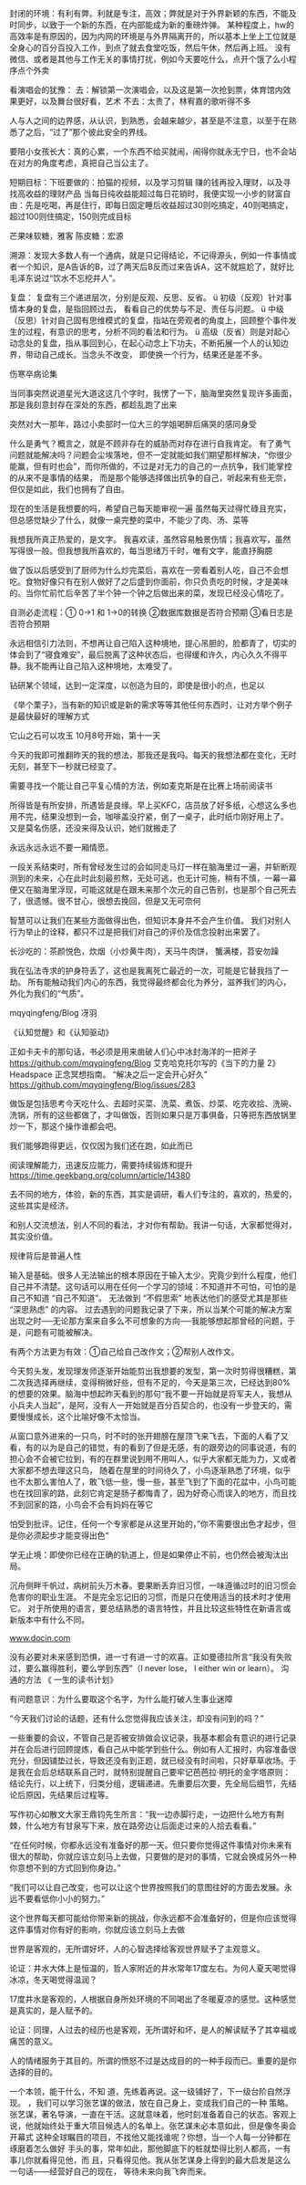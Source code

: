 封闭的环境：有利有弊。利就是专注，高效；弊就是对于外界新颖的东西，不能及时同步，以致于一个新的东西，在内部能成为新的重磅炸弹。
某种程度上，hw的高效率是有原因的，因为内网的环境是与外界隔离开的，所以基本上坐上工位就是全身心的百分百投入工作，到点了就去食堂吃饭，然后午休，然后再上班。
没有微信、或者是其他与工作无关的事情打扰，例如今天要吃什么，点开个饿了么小程序点个外卖

看演唱会的犹豫：
去：解锁第一次演唱会，以及这是第一次抢到票，体育馆内效果更好，以及舞台很好看，艺术
不去：太贵了，林宥嘉的歌听得不多

人与人之间的边界感，从认识，到熟悉，会越来越少，甚至是不注意，以至于在熟悉了之后，“过了”那个彼此安全的界线。

要陪小女孩长大：真的心累，一个东西不给买就闹，闹得你就永无宁日，也不会站在对方的角度考虑，真把自己当公主了。

短期目标：下班要做的：拍猫的视频，以及学习剪辑
赚的钱再投入理财，以及寻找高收益的理财产品
当每日纯收益能超过每日花销时，我便实现一小步的财富自由：先是吃喝，再是住行，即每日固定睡后收益超过30则吃搞定，40则喝搞定，超过100则住搞定，150则完成目标

芒果味软糖，雅客
陈皮糖：宏源

溯源：发现大多数人有一个通病，就是只记得结论，不记得源头，例如一件事情或者一个知识，是A告诉的B，过了两天后B反而过来告诉A，这不就尴尬了，就好比毛泽东说过“饮水不忘挖井人”。

复盘：
复盘有三个递进层次，分别是反观、反思、反省。
ü 初级（反观）针对事情本身的复盘，是指回顾过去， 看看自己的优势与不足、责任与问题。
ü 中级（反思）针对自己固有思维模式的复盘，指站在旁观者的角度上，回顾整个事件发生的过程，有意识的思考，分析不同的看法和行为。
ü 高级（反省）则是对起心动念处的复盘，指从事回到心，在起心动念上下功夫，不断拓展一个人的认知边界，带动自己成长。当念头不改变， 即使换一个行为，结果还是差不多。

伤寒卒病论集

当同事突然说道星光大道这这几个字时，我愣了一下，脑海里突然复现许多画面，那是我刻意封存在深处的东西，都趁乱跑了出来

突然对大一那年，路过小卖部时一位大三的学姐喝醉后痛哭的感同身受

什么是勇气？概言之，就是不顾非存在的威胁而对存在进行自我肯定。
有了勇气问题就能解决吗？问题会尘埃落地，但不一定就能如我们期望那样解决，“你很少能赢，但有时也会”，而你所做的，不过是对无力的自己的一点抗争，我们能掌控的从来不是事情的结果，
而是那个能够选择做出抗争的自己，听起来有些无奈，但仅是如此，我们也拥有了自由。

现在的生活是我想要的吗，希望自己每天能审视一遍
虽然每天过得忙碌且充实，但总感觉缺少了什么，就像一桌完整的菜中，不能少了肉、汤、菜等

我想我所真正热爱的，是文字。
我喜欢读，虽然容易触景伤情；我喜欢写，虽然写得很一般。但我想我所喜欢的，每当思绪万千时，唯有文字，能直抒胸臆

做了饭以后感受到了厨师为什么炒完菜后，喜欢在一旁看着别人吃，自己不会想吃。食物好像只有在别人做好了之后盛到你面前，你只负责吃的时候，才是美味的。当你忙前忙后辛苦了半个钟一个钟之后做出来的菜，发现已经没心情吃了。

自测必走流程：① 0->1 和 1->0的转换 ②数据库数据是否符合预期 ③看日志是否符合预期

永远相信引力法则，不想再让自己陷入这种境地，提心吊胆的，脸都青了，切实的体会到了“寝食难安”，最后脱离了这种状态后，也得缓和许久，内心久久不得平静。我不能再让自己陷入这种境地，太难受了。

钻研某个领域，达到一定深度，以创造为目的，即使是很小的点，也足以

《举个栗子》，当有新的知识或是新的需求等等其他任何东西时，让对方举个例子是最快最好的理解方式

它山之石可以攻玉
10月8号开始，第十一天

今天的我即可推翻昨天的我的想法，那我还是我吗。每天的我想法都在变化，无时无刻，甚至下一秒就已经变了。

需要寻找一个能让自己平复心情的方法，例如麦克斯是在比赛上场前阅读书

所得皆是有所安排，所遇皆是良缘。早上买KFC，店员放了好多纸，心想这么多也用不完，结果没想到一会，咖啡盖没拧紧，倒了一桌子，此时纸巾刚好用上了。
又是莫名伤感，还没来得及认识，她们就搬走了

永远永远永远不要一厢情愿。

一段关系结束时，所有曾经发生过的会如同走马灯一样在脑海里过一遍，并斩断观测到的未来，心在此时此刻最煎熬，无处可逃，也无计可施，稍有不慎，一幕一幕便又在脑海里浮现，可能这就是在跟未来那个次元的自己告别，也是那个自己死去了，很遗憾。很不甘心，很想去挽回，但是又无可奈何

智慧可以让我们在某些方面做得出色，但知识本身并不会产生价值。
我们对别人行为举止的诠释，都只不过是把我们对自己的评价及信念投射出来罢了。

长沙吃的：茶颜悦色，炊烟（小炒黄牛肉），天马牛肉饼， 蟹满楼，苕安勿躁

我在弘法寺求的护身符丢了，这也是我离死亡最近的一次，可能是它替我挡了一劫。
所有能触动我们内心的东西，我觉得最终都会化为养分，滋养我们的内心，外化为我们的“气质”。

mqyqingfeng/Blog
冴羽


《认知觉醒》和《认知驱动》

正如卡夫卡的那句话，书必须是用来凿破人们心中冰封海洋的一把斧子
https://github.com/mqyqingfeng/Blog
艾克哈克托尔写的《当下的力量 2》
Headspace 正念冥想指南。
“解决之后一定会开心好久”
https://github.com/mqyqingfeng/Blog/issues/283

做饭是包括思考今天吃什么、去超时买菜、洗菜、煮饭、炒菜、吃完收拾、洗碗、洗锅，所有的这些都做了，才叫做饭，否则如果只是万事俱备，只等把东西放锅里炒一下，那这个操作谁都会吧。

我们能够跑得更远，仅仅因为我们还在跑，如此而已

阅读理解能力，迅速反应能力，需要持续锻炼和提升
https://time.geekbang.org/column/article/14380

去不同的地方，体验，新的东西，其实是调研，看人们专注的，喜欢的，热爱的，这些其实是经济。

和别人交流想法，别人不同的看法，才对你有帮助。我讲一句话，大家都觉得对，其实没价值。

规律背后是普遍人性

输入是基础。很多人无法输出的根本原因在于输入太少。究竟少到什么程度，他们自己并不清楚。这句话可以用在任何一个学习的领域：不知道并不可怕，可怕的是自己不知道 “自己不知道”。
无法做到 “不假思索” 地表达他们的感受尤其是那些 “深思熟虑” 的内容。
过去遇到的问题我记录了下来，所以当某个可能的解决方案出现之时──无论那方案来自多么不可想象的方向──我能够想起那曾经的问题，于是，问题有可能被解决。

有两个方法更为有效：①自己给自己改作文；②帮别人改作文。

今天剪头发，发现理发师逐渐开始能剪出我想要的发型，第一次时剪得很糟糕，第二次我选择再继续，变得稍微好些，但有不足的，今天是第三次，已经达到80%的想要的效果。脑海中想起昨天看到的那句“我不要一开始就是将军夫人，我想从小兵夫人当起”，是阿，没有人一开始就是百分百契合的，也没有一步登天的，需要慢慢成长，这个比喻好像不太恰当。

 从窗口意外进来的一只鸟，时不时的张开翅膀在屋顶飞来飞去，下面的人看了又看，有的以为是自己的错觉，有的看到了但是无感，有的跟旁边的同事说道，有的担心会不会被它拉到，有的在群里说到用不用叫人，似乎大家都无能为力，又或者大家都不想去理这只鸟，
随着在屋里的时间待久了，小鸟逐渐熟悉了环境，似乎也不太那么害怕人了，敢飞低一些，慢一些，甚至飞到了下面的花盆中，小鸟可能也在找回家的路，此刻它肯定是肠子都悔青了，因为好奇心而误入的地方，而且找不到回家的路，小鸟会不会有妈妈在等它


怕受到批评。记住，任何一个专家都是从这里开始的，”你不需要很出色才起步，但是你必须起步才能变得出色“

学无止境：即使你已经在正确的轨道上，但是如果停止不前，也仍然会被淘汰出局。

沉舟侧畔千帆过，病树前头万木春。要果断丢弃旧习惯，一味遵循过时的旧习惯会危害你的职业生涯。
不是完全忘记旧的习惯，而是只在使用适当的技术时才使用它。
对于所使用的语言，要总结熟悉的语言特性，并且比较这些特性在新语言或新版本中有什么不同。

www.docin.com

没有必要对未来感到恐惧，进一寸有进一寸的欢喜。正如曼德拉所言“我没有失败过，要么赢得胜利，要么学到东西”（I never lose， I either win or learn）。
沟通的方法
《 一生的读书计划》


有问题意识：为什么要取这个名字，为什么能打破人生事业迷障

“今天我们讨论的话题，还有什么您觉得我应该关注，却没有问到的吗？”

一些重要的会议，不管自己是否被安排做会议记录，我基本都会有意识的进行记录并在会后进行回顾提炼，看自己从中能学到些什么。例如有人汇报时，内容准备很充分，但因铺垫过长，导致还没有到正题，就已经没有时间啦，只好草草收场。于是我在会后总结联系自己时，就特别提醒自己要牢记芭芭拉·明托的金字塔原则：结论先行，以上统下，归类分组，逻辑递进。先重要后次要，先全局后细节，先结论后原因，先结果后过程等。


写作初心如散文大家王鼎钧先生所言：“我一边赤脚行走，一边把什么地方有荆棘，什么地方有甘泉写下来，放在路旁边让后面走过来的人拾去看看。”

“在任何时候，你都永远没有准备好的那一天。但只要你觉得这件事情对你未来有很大的帮助，你就应该立刻马上去做，只要做的是对的事情，它就会换成另外一种你意想不到的方式回到你身边。”

“我们可以让自己改变，也可以让这个世界按照我们的意图往好的方面去发展。永远不要看低你小小的努力。”

这个世界每天都可能给你带来新的挑战，你永远都不会准备好的，但是你应该觉得这件事情对你有好的影响，你就应该立刻马上去做

世界是客观的，无所谓好坏，人的心智选择给客观世界赋予了主观意义。

论证：井水大体上是恒温的，哲人家附近的井水常年17度左右。为何人夏天喝觉得冰凉，冬天喝觉得温润？

17度井水是客观的，人根据自身所处环境的不同喝出了冬暖夏凉的感觉。这种感觉是真实的，是人赋予的。

论证：同理，人过去的经历也是客观，无所谓好和坏，是人的解读赋予了其幸福或痛苦的意义。

人的情绪服务于其目的。所谓的愤怒不过是达成目的的一种手段而已。重要的是你选择的目的。


一个本领，能干什么，不知 道，先练着再说。这一级铺好了，下一级台阶自然浮现。
，我们可以学习张艺谋的做法，放在自己身上，变成我们自己的一种 策略。张艺谋，著名导演，一直在干活。这就意味着，他时刻准备着自己的状态。客观上 说，他就始终处于重大项目候选人的名单上。张艺谋未必本意如此，但是像冬奥会开幕式 这种全球瞩目的项目，不找他又能找谁呢？你想，当一个人每一分钟都在琢磨着怎么做好 手头的事，常年如此，那他脚底下的桩就垫得比别人都高，一有事儿你就看得见他，而 且，只看得见他。我从张艺谋身上得到的最大启发是这么一句话——经营好自己的现在， 等待未来向我飞奔而来。

